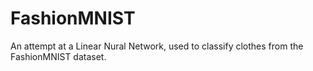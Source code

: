 # FashionMNIST
An attempt at a Linear Nural Network, used to classify clothes from the FashionMNIST dataset. 
